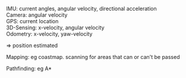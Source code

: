 IMU: current angles, angular velocity, directional acceleration  
Camera: angular velocity  
GPS: current location  
3D-Sensing: x-velocity, angular velocity  
Odometry: x-velocity, yaw-velocity  

=> position estimated  

Mapping: eg coastmap. scanning for areas that can or can't be passed  

Pathfinding: eg A*